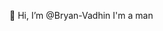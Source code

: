 👋 Hi, I’m @Bryan-Vadhin
I'm a man
<!---
Bryan-Vadhin/Bryan-Vadhin is a ✨ special ✨ repository because its `README.md` (this file) appears on your GitHub profile.
You can click the Preview link to take a look at your changes.
--->
